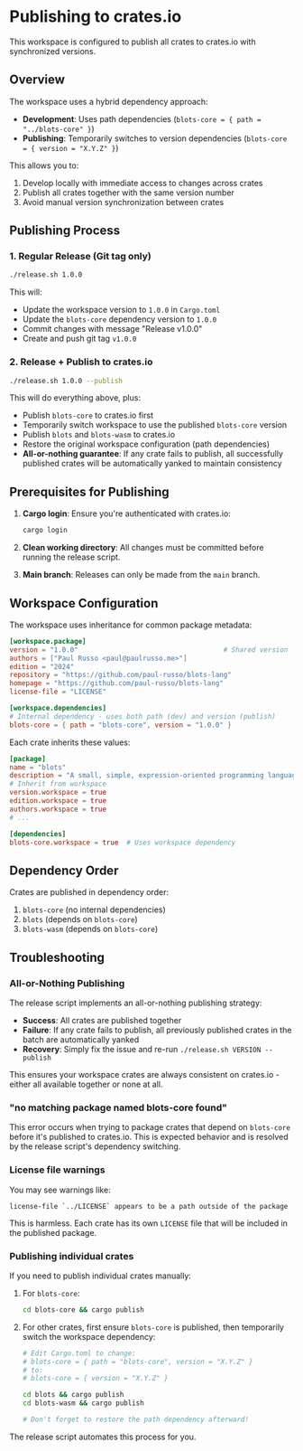 # Publishing to crates.io

This workspace is configured to publish all crates to crates.io with synchronized versions.

## Overview

The workspace uses a hybrid dependency approach:
- **Development**: Uses path dependencies (`blots-core = { path = "../blots-core" }`)
- **Publishing**: Temporarily switches to version dependencies (`blots-core = { version = "X.Y.Z" }`)

This allows you to:
1. Develop locally with immediate access to changes across crates
2. Publish all crates together with the same version number
3. Avoid manual version synchronization between crates

## Publishing Process

### 1. Regular Release (Git tag only)
```bash
./release.sh 1.0.0
```

This will:
- Update the workspace version to `1.0.0` in `Cargo.toml`
- Update the `blots-core` dependency version to `1.0.0`
- Commit changes with message "Release v1.0.0"
- Create and push git tag `v1.0.0`

### 2. Release + Publish to crates.io
```bash
./release.sh 1.0.0 --publish
```

This will do everything above, plus:
- Publish `blots-core` to crates.io first
- Temporarily switch workspace to use the published `blots-core` version
- Publish `blots` and `blots-wasm` to crates.io
- Restore the original workspace configuration (path dependencies)
- **All-or-nothing guarantee**: If any crate fails to publish, all successfully published crates will be automatically yanked to maintain consistency

## Prerequisites for Publishing

1. **Cargo login**: Ensure you're authenticated with crates.io:
   ```bash
   cargo login
   ```

2. **Clean working directory**: All changes must be committed before running the release script.

3. **Main branch**: Releases can only be made from the `main` branch.

## Workspace Configuration

The workspace uses inheritance for common package metadata:

```toml
[workspace.package]
version = "1.0.0"                                    # Shared version
authors = ["Paul Russo <paul@paulrusso.me>"]
edition = "2024"
repository = "https://github.com/paul-russo/blots-lang"
homepage = "https://github.com/paul-russo/blots-lang"
license-file = "LICENSE"

[workspace.dependencies]
# Internal dependency - uses both path (dev) and version (publish)
blots-core = { path = "blots-core", version = "1.0.0" }
```

Each crate inherits these values:

```toml
[package]
name = "blots"
description = "A small, simple, expression-oriented programming language."
# Inherit from workspace
version.workspace = true
edition.workspace = true
authors.workspace = true
# ...

[dependencies]
blots-core.workspace = true  # Uses workspace dependency
```

## Dependency Order

Crates are published in dependency order:
1. `blots-core` (no internal dependencies)
2. `blots` (depends on `blots-core`)
3. `blots-wasm` (depends on `blots-core`)

## Troubleshooting

### All-or-Nothing Publishing

The release script implements an all-or-nothing publishing strategy:

- **Success**: All crates are published together
- **Failure**: If any crate fails to publish, all previously published crates in the batch are automatically yanked
- **Recovery**: Simply fix the issue and re-run `./release.sh VERSION --publish`

This ensures your workspace crates are always consistent on crates.io - either all available together or none at all.

### "no matching package named blots-core found"

This error occurs when trying to package crates that depend on `blots-core` before it's published to crates.io. This is expected behavior and is resolved by the release script's dependency switching.

### License file warnings

You may see warnings like:
```
license-file `../LICENSE` appears to be a path outside of the package
```

This is harmless. Each crate has its own `LICENSE` file that will be included in the published package.

### Publishing individual crates

If you need to publish individual crates manually:

1. For `blots-core`:
   ```bash
   cd blots-core && cargo publish
   ```

2. For other crates, first ensure `blots-core` is published, then temporarily switch the workspace dependency:
   ```bash
   # Edit Cargo.toml to change:
   # blots-core = { path = "blots-core", version = "X.Y.Z" }
   # to:
   # blots-core = { version = "X.Y.Z" }
   
   cd blots && cargo publish
   cd blots-wasm && cargo publish
   
   # Don't forget to restore the path dependency afterward!
   ```

The release script automates this process for you.
